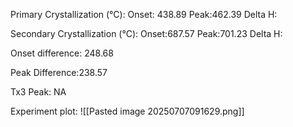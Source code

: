 Primary Crystallization (°C):
	Onset: 438.89
	Peak:462.39
	Delta H:
	
Secondary Crystallization  (°C):
	Onset:687.57
	Peak:701.23
	Delta H:
	
Onset difference: 248.68

Peak Difference:238.57

Tx3 Peak: NA
<!-- PUBLISH STOP -->
Experiment plot:
![[Pasted image 20250707091629.png]]
